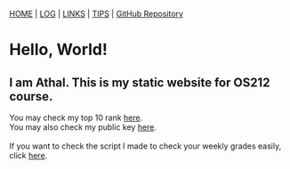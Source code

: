 [HOME](.) | [LOG](TXT/mylog.txt) | [LINKS](LINKS/) | [TIPS](TIPS/) |  [GitHub Repository](https://github.com/determinedguy/os212/)

# Hello, World!

## I am Athal. This is my static website for OS212 course.

You may check my top 10 rank [here](TXT/myrank.txt).<br>
You may also check my public key [here](TXT/mypubkey.txt).<br>
<br>
If you want to check the script I made to check your weekly grades easily, click [here](https://github.com/determinedguy/os-tarball-checker).<br>
